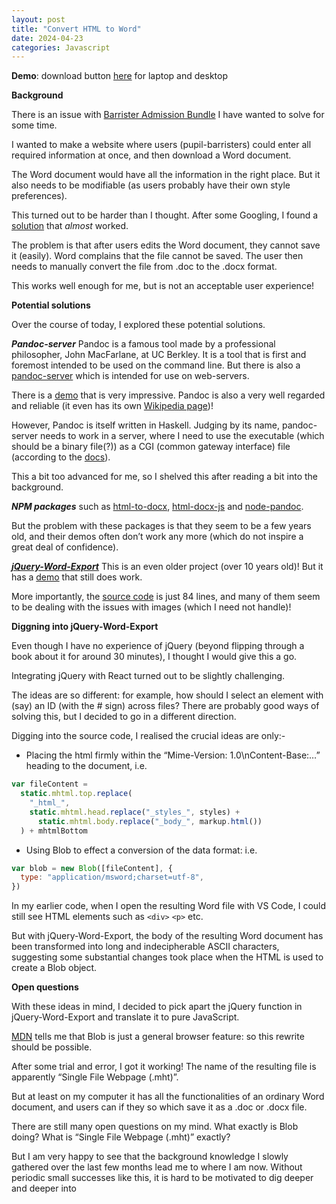 ```yaml
---
layout: post
title: "Convert HTML to Word"
date: 2024-04-23
categories: Javascript
---
```


**Demo**: download button [here](https://3willows.github.io/barAdmission/#/info) for laptop and desktop

**Background**

There is an issue with [Barrister Admission Bundle](https://3willows.github.io/barAdmission/#/) I have wanted to solve for some time.

I wanted to make a website where users (pupil-barristers) could enter all required information at once, and then download a Word document.

The Word document would have all the information in the right place. But it also needs to be modifiable (as users probably have their own style preferences).

This turned out to be harder than I thought. After some Googling, I found a [solution](https://phppot.com/javascript/how-to-export-html-to-word-document-with-javascript/) that _almost_ worked.

The problem is that after users edits the Word document, they cannot save it (easily). Word complains that the file cannot be saved. The user then needs to manually convert the file from .doc to the .docx format.

This works well enough for me, but is not an acceptable user experience!

**Potential solutions**

Over the course of today, I explored these potential solutions.

***Pandoc-server*** Pandoc is a famous tool made by a professional philosopher, John MacFarlane, at UC Berkley. It is a tool that is first and foremost intended to be used on the command line. But there is also a [pandoc-server](https://pandoc.org/pandoc-server.htmlfunction) which is intended for use on web-servers.

There is a [demo](https://pandoc.org/try/) that is very impressive. Pandoc is also a very well regarded and reliable (it even has its own [Wikipedia page](https://en.wikipedia.org/wiki/Pandoc))!

However, Pandoc is itself written in Haskell. Judging by its name, pandoc-server needs to work in a server, where I need to use the executable (which should be a binary file(?)) as a CGI (common gateway interface) file (according to the [docs](https://pandoc.org/pandoc-server.html#description)).

This a bit too advanced for me, so I shelved this after reading a bit into the background.

***NPM packages*** such as [html-to-docx](https://www.npmjs.com/package/html-to-docx), [html-docx-js](https://github.com/evidenceprime/html-docx-js) and [node-pandoc](https://www.npmjs.com/package/node-pandoc).

But the problem with these packages is that they seem to be a few years old, and their demos often don’t work any more (which do not inspire a great deal of confidence).

***[jQuery-Word-Export](https://github.com/markswindoll/jQuery-Word-Export)*** This is an even older project (over 10 years old)! But it has a [demo](https://markswindoll.github.io/jquery-word-export/) that still does work.

More importantly, the [source code](https://github.com/markswindoll/jQuery-Word-Export/blob/master/jquery.wordexport.js) is just 84 lines, and many of them seem to be dealing with the issues with images (which I need not handle)!

**Diggning into jQuery-Word-Export**

Even though I have no experience of jQuery (beyond flipping through a book about it for around 30 minutes), I thought I would give this a go.

Integrating jQuery with React turned out to be slightly challenging.

The ideas are so different: for example, how should I select an element with (say) an ID (with the # sign) across files? There are probably good ways of solving this, but I decided to go in a different direction.

Digging into the source code, I realised the crucial ideas are only:-

- Placing the html firmly within the “Mime-Version: 1.0\nContent-Base:…” heading to the document, i.e.

```js
var fileContent =
  static.mhtml.top.replace(
    "_html_",
    static.mhtml.head.replace("_styles_", styles) +
      static.mhtml.body.replace("_body_", markup.html())
  ) + mhtmlBottom
```

- Using Blob to effect a conversion of the data format: i.e.

```js
var blob = new Blob([fileContent], {
  type: "application/msword;charset=utf-8",
})
```

In my earlier code, when I open the resulting Word file with VS Code, I could still see HTML elements such as `<div>` `<p>` etc.

But with jQuery-Word-Export, the body of the resulting Word document has been transformed into long and indecipherable ASCII characters, suggesting some substantial changes took place when the HTML is used to create a Blob object.

**Open questions**

With these ideas in mind, I decided to pick apart the jQuery function in jQuery-Word-Export and translate it to pure JavaScript.

[MDN](https://developer.mozilla.org/en-US/docs/Web/API/Blob) tells me that Blob is just a general browser feature: so this rewrite should be possible.

After some trial and error, I got it working! The name of the resulting file is apparently “Single File Webpage (.mht)”.

But at least on my computer it has all the functionalities of an ordinary Word document, and users can if they so which save it as a .doc or .docx file.

There are still many open questions on my mind. What exactly is Blob doing? What is “Single File Webpage (.mht)” exactly?

But I am very happy to see that the background knowledge I slowly gathered over the last few months lead me to where I am now. Without periodic small successes like this, it is hard to be motivated to dig deeper and deeper into
